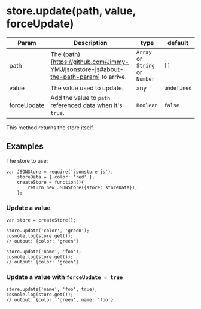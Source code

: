 # store.update(path, value, forceUpdate)
| **Param** | **Description** | **type** | **default** |
| --- | --- | --- | --- |
| path  | The (path)[https://github.com/Jimmy-YMJ/jsonstore-js#about-the-path-param] to arrive. | `Array` or `String` or `Number` | `[]` |
| value  | The value used to update. | any | `undefined`|
| forceUpdate | Add the value to `path` referenced data when it's `true`. | `Boolean` | `false` |

This method returns the store itself.

## Examples
The store to use:
```
var JSONStore = require('jsonstore-js'),
    storeData = { color: 'red' },
    createStore = function(){
        return new JSONStore({store: storeData});
    };
```
### Update a value
```
var store = createStore();

store.update('color', 'green');
cosnole.log(store.get());
// output: {color: 'green'}

store.update('name', 'foo');
cosnole.log(store.get());
// output: {color: 'green'}
```
### Update a value with `forceUpdate = true`
```
store.update('name', 'foo', true);
cosnole.log(store.get());
// output: {color: 'green', name: 'foo'}
```
